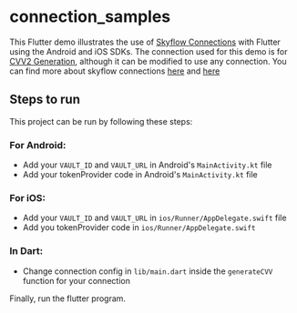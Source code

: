 # connection_samples

This Flutter demo illustrates the use of [Skyflow Connections]() with Flutter using the Android and iOS SDKs. The connection used for this demo is for [CVV2 Generation](https://developer.visa.com/capabilities/dps-card-and-account-services/docs-how-to-cvv2), although it can be modified to use any connection. You can find more about skyflow connections [here](https://www.skyflow.com/post/skyflow-connections-mission-critical-integrations-that-dont-break-privacy) and [here](https://docs.skyflow.com/developer-portal/connections/connections-overview/)

## Steps to run

This project can be run by following these steps:

### For Android:

- Add your `VAULT_ID` and `VAULT_URL` in Android's `MainActivity.kt` file
- Add your tokenProvider code in Android's `MainActivity.kt` file


### For iOS:

- Add your `VAULT_ID` and `VAULT_URL` in `ios/Runner/AppDelegate.swift` file
- Add you tokenProvider code in `ios/Runner/AppDelegate.swift`


### In Dart:

- Change connection config in `lib/main.dart` inside the `generateCVV` function for your connection

Finally, run the flutter program.